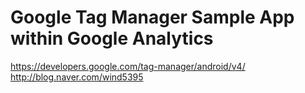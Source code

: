 Google Tag Manager Sample App within Google Analytics
=========



https://developers.google.com/tag-manager/android/v4/<br>
http://blog.naver.com/wind5395<br>


